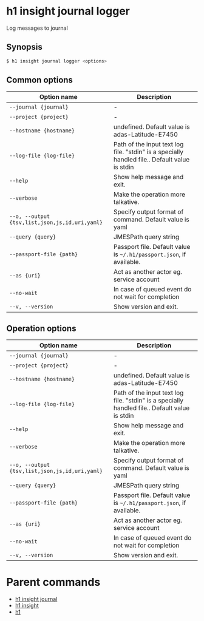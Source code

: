 
# h1 insight journal logger

Log messages to journal

## Synopsis

```bash
$ h1 insight journal logger <options>
```

## Common options

| Option name                                        | Description                                                                                   |
| -------------------------------------------------- | --------------------------------------------------------------------------------------------- |
| ```--journal {journal}```                          | -                                                                                             |
| ```--project {project}```                          | -                                                                                             |
| ```--hostname {hostname}```                        | undefined. Default value is adas-Latitude-E7450                                               |
| ```--log-file {log-file}```                        | Path of the input text log file. "stdin" is a specially handled file.. Default value is stdin |
| ```--help```                                       | Show help message and exit.                                                                   |
| ```--verbose```                                    | Make the operation more talkative.                                                            |
| ```--o, --output {tsv,list,json,js,id,uri,yaml}``` | Specify output format of command. Default value is yaml                                       |
| ```--query {query}```                              | JMESPath query string                                                                         |
| ```--passport-file {path}```                       | Passport file. Default value is ```~/.h1/passport.json```, if available.                      |
| ```--as {uri}```                                   | Act as another actor eg. service account                                                      |
| ```--no-wait```                                    | In case of queued event do not wait for completion                                            |
| ```--v, --version```                               | Show version and exit.                                                                        |

## Operation options

| Option name                                        | Description                                                                                   |
| -------------------------------------------------- | --------------------------------------------------------------------------------------------- |
| ```--journal {journal}```                          | -                                                                                             |
| ```--project {project}```                          | -                                                                                             |
| ```--hostname {hostname}```                        | undefined. Default value is adas-Latitude-E7450                                               |
| ```--log-file {log-file}```                        | Path of the input text log file. "stdin" is a specially handled file.. Default value is stdin |
| ```--help```                                       | Show help message and exit.                                                                   |
| ```--verbose```                                    | Make the operation more talkative.                                                            |
| ```--o, --output {tsv,list,json,js,id,uri,yaml}``` | Specify output format of command. Default value is yaml                                       |
| ```--query {query}```                              | JMESPath query string                                                                         |
| ```--passport-file {path}```                       | Passport file. Default value is ```~/.h1/passport.json```, if available.                      |
| ```--as {uri}```                                   | Act as another actor eg. service account                                                      |
| ```--no-wait```                                    | In case of queued event do not wait for completion                                            |
| ```--v, --version```                               | Show version and exit.                                                                        |

# Parent commands

* [h1 insight journal](./../README.md)
* [h1 insight](./../../README.md)
* [h1](./../../../README.md)
